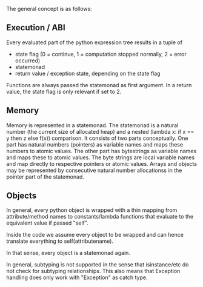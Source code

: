 The general concept is as follows:



## Execution / ABI

Every evaluated part of the python expression tree results in a tuple of
- state flag (0 = continue, 1 = computation stopped normally, 2 = error occurred)
- statemonad
- return value / exception state, depending on the state flag

Functions are always passed the statemonad as first argument.
In a return value, the state flag is only relevant if set to 2.

## Memory

Memory is represented in a statemonad.
The statemonad is a natural number (the current size of allocated heap) and a nested (lambda x: if x == y then z else f(x)) comparison.
It consists of two parts conceptually.
One part has natural numbers (pointers) as variable names and maps these numbers to atomic values.
The other part has bytestrings as variable names and maps these to atomic values.
The byte strings are local variable names and map directly to respective pointers or atomic values.
Arrays and objects may be represented by consecutive natural number allocationss in the pointer part of the statemonad.

## Objects

In general, every python object is wrapped with a thin mapping from attribute/method names to
constants/lambda functions that evaluate to the equivalent value if passed "self".

Inside the code we assume every object to be wrapped and can hence translate everything to self(attributename).

In that sense, every object is a statemonad again.

In general, subtyping is not supported in the sense that isinstance/etc do not check for subtyping relationships.
This also means that Exception handling does only work with "Exception" as catch type.